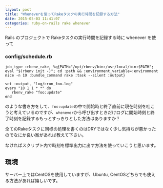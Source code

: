 ```yaml
---
layout: post
title: "Wheneverを使ってRakeタスクの実行時間を記録する方法"
date: 2015-05-03 11:41:07
categories: ruby-on-rails rake whenever
---
```

<p>Rails のプロジェクトで Rakeタスクの実行時間を記録する時に whenever を使って</p>

<h3>config/schedule.rb</h3>

<pre><code>job_type :rbenv_rake, %q{PATH="/opt/rbenv/bin:/usr/local/bin:$PATH"; eval "$(rbenv init -)"; cd :path &amp;&amp; :environment_variable=:environment nice -n 10 :bundle_command rake :task --silent :output}

set :output, "log/cron_foo.log"
every "10 1 1 * *" do
   rbenv_rake "foo:update"
end
</code></pre>

<p>のような書き方をして、<code>foo:update</code>の中で開始時と終了直前に現在時刻を吐こうと考えているのですが、<code>whenever</code>から呼び出すときだけログに開始時刻と終了時刻を記録するもっとすっきりとした方法はありますか？</p>

<p>全てのRakeタスクに同様の処理を書くのはDRYではなく少し気持ちが悪かったのでなにか良い案があれば教えて下さい。</p>

<p>なければスクリプト内で時刻を標準出力に出す方法を使っていこうと思います。</p>

<h2>環境</h2>

<p>サーバー上ではCentOSを使用していますが、Ubuntu, CentOSどちらでも使える方法があれば嬉しいです。</p>
